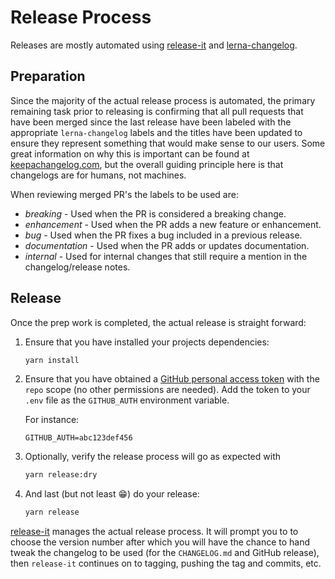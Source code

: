 # Release Process

Releases are mostly automated using
[release-it](https://github.com/release-it/release-it/) and
[lerna-changelog](https://github.com/lerna/lerna-changelog/).

## Preparation

Since the majority of the actual release process is automated, the primary
remaining task prior to releasing is confirming that all pull requests that
have been merged since the last release have been labeled with the appropriate
`lerna-changelog` labels and the titles have been updated to ensure they
represent something that would make sense to our users. Some great information
on why this is important can be found at
[keepachangelog.com](https://keepachangelog.com/en/1.0.0/), but the overall
guiding principle here is that changelogs are for humans, not machines.

When reviewing merged PR's the labels to be used are:

- _breaking_ - Used when the PR is considered a breaking change.
- _enhancement_ - Used when the PR adds a new feature or enhancement.
- _bug_ - Used when the PR fixes a bug included in a previous release.
- _documentation_ - Used when the PR adds or updates documentation.
- _internal_ - Used for internal changes that still require a mention in the
  changelog/release notes.

## Release

Once the prep work is completed, the actual release is straight forward:

1. Ensure that you have installed your projects dependencies:

   ```sh
   yarn install
   ```

1. Ensure that you have obtained a
   [GitHub personal access token][generate-token] with the `repo` scope (no
   other permissions are needed). Add the token to your `.env` file as the
   `GITHUB_AUTH` environment variable.

   For instance:

   ```shell
   GITHUB_AUTH=abc123def456
   ```

   [generate-token]: https://github.com/settings/tokens/new?scopes=repo&description=GITHUB_AUTH+env+variable

1. Optionally, verify the release process will go as expected with

   ```sh
   yarn release:dry
   ```

1. And last (but not least 😁) do your release:

   ```sh
   yarn release
   ```

[release-it](https://github.com/release-it/release-it/) manages the actual
release process. It will prompt you to to choose the version number after which
you will have the chance to hand tweak the changelog to be used (for the
`CHANGELOG.md` and GitHub release), then `release-it` continues on to tagging,
pushing the tag and commits, etc.
